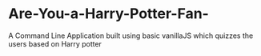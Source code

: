 # Are-You-a-Harry-Potter-Fan-
 A Command Line Application built using basic vanillaJS which quizzes the users based on Harry potter
